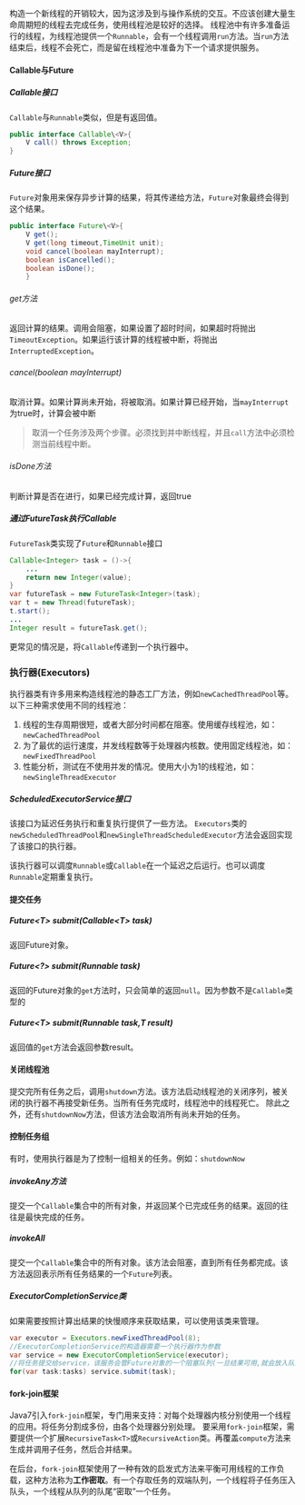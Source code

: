 构造一个新线程的开销较大，因为这涉及到与操作系统的交互。不应该创建大量生命周期短的线程去完成任务，使用线程池是较好的选择。
线程池中有许多准备运行的线程，为线程池提供一个`Runnable`，会有一个线程调用`run`方法。当`run`方法结束后，线程不会死亡，而是留在线程池中准备为下一个请求提供服务。
#### Callable与Future
##### Callable接口
`Callable`与`Runnable`类似，但是有返回值。
```java
public interface Callable\<V>{
    V call() throws Exception;
}
```
##### Future接口
`Future`对象用来保存异步计算的结果，将其传递给方法，`Future`对象最终会得到这个结果。
```java
public interface Future\<V>{
    V get();
    V get(long timeout,TimeUnit unit);
    void cancel(boolean mayInterrupt);
    boolean isCancelled();
    boolean isDone();
	}
```
###### get方法
返回计算的结果。调用会阻塞，如果设置了超时时间，如果超时将抛出`TimeoutException`。如果运行该计算的线程被中断，将抛出`InterruptedException`。
###### cancel(boolean mayInterrupt)
取消计算。如果计算尚未开始，将被取消。如果计算已经开始，当`mayInterrupt`为true时，计算会被中断
>取消一个任务涉及两个步骤。必须找到并中断线程，并且`call`方法中必须检测当前线程中断。
###### isDone方法
判断计算是否在进行，如果已经完成计算，返回true
##### 通过FutureTask执行Callable
`FutureTask`类实现了`Future`和`Runnable`接口
```java
Callable<Integer> task = ()->{
    ...
    return new Integer(value);
}
var futureTask = new FutureTask<Integer>(task);
var t = new Thread(futureTask);
t.start();
...
Integer result = futureTask.get();
```
更常见的情况是，将`Callable`传递到一个执行器中。
### 执行器(Executors)
执行器类有许多用来构造线程池的静态工厂方法，例如`newCachedThreadPool`等。以下三种需求使用不同的线程池：
1. 线程的生存周期很短，或者大部分时间都在阻塞。使用缓存线程池，如：`newCachedThreadPool`
2. 为了最优的运行速度，并发线程数等于处理器内核数。使用固定线程池，如：`newFixedThreadPool`
3. 性能分析，测试在不使用并发的情况。使用大小为1的线程池，如：`newSingleThreadExecutor`
##### ScheduledExecutorService接口
该接口为延迟任务执行和重复执行提供了一些方法。
`Executors`类的`newScheduledThreadPool`和`newSingleThreadScheduledExecutor`方法会返回实现了该接口的执行器。

该执行器可以调度`Runnable`或`Callable`在一个延迟之后运行。也可以调度`Runnable`定期重复执行。
#### 提交任务
##### Future\<T> submit(Callable\<T> task)
返回Future对象。
##### Future\<?> submit(Runnable task)
返回的Future对象的`get`方法时，只会简单的返回`null`。因为参数不是`Callable`类型的
##### Future\<T> submit(Runnable task,T result)
返回值的`get`方法会返回参数result。
#### 关闭线程池
提交完所有任务之后，调用`shutdown`方法。该方法启动线程池的关闭序列，被关闭的执行器不再接受新任务。当所有任务完成时，线程池中的线程死亡。
除此之外，还有`shutdownNow`方法，但该方法会取消所有尚未开始的任务。
#### 控制任务组
有时，使用执行器是为了控制一组相关的任务。例如：`shutdownNow`
##### invokeAny方法
提交一个`Callable`集合中的所有对象，并返回某个已完成任务的结果。返回的往往是最快完成的任务。
##### invokeAll
提交一个`Callable`集合中的所有对象。该方法会阻塞，直到所有任务都完成。该方法返回表示所有任务结果的一个`Future`列表。
##### ExecutorCompletionService类
如果需要按照计算出结果的快慢顺序来获取结果，可以使用该类来管理。
```java
var executor = Executors.newFixedThreadPool(8);
//ExecutorCompletionService的构造器需要一个执行器作为参数
var service = new ExecutorCompletionService(executor);
//将任务提交给service，该服务会管Future对象的一个阻塞队列(一旦结果可用,就会放入队列)
for(var task:tasks) service.submit(task);
```
#### fork-join框架
Java7引入`fork-join`框架，专门用来支持：对每个处理器内核分别使用一个线程的应用。将任务分割成多份，由各个处理器分别处理。
要采用`fork-join`框架，需要提供一个扩展`RecursiveTask<T>`或`RecursiveAction`类。再覆盖`compute`方法来生成并调用子任务，然后合并结果。

在后台，`fork-join`框架使用了一种有效的启发式方法来平衡可用线程的工作负载，这种方法称为**工作密取**。有一个存取任务的双端队列，一个线程将子任务压入队头，一个线程从队列的队尾“密取”一个任务。